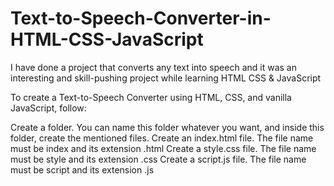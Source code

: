 # Text-to-Speech-Converter-in-HTML-CSS-JavaScript
I have done a project that converts any text into speech and it was an interesting and skill-pushing project while learning HTML CSS &amp; JavaScript

To create a Text-to-Speech Converter using HTML, CSS, and vanilla JavaScript, follow:

Create a folder. You can name this folder whatever you want, and inside this folder, create the mentioned files.
Create an index.html file. The file name must be index and its extension .html
Create a style.css file. The file name must be style and its extension .css
Create a script.js file. The file name must be script and its extension .js
